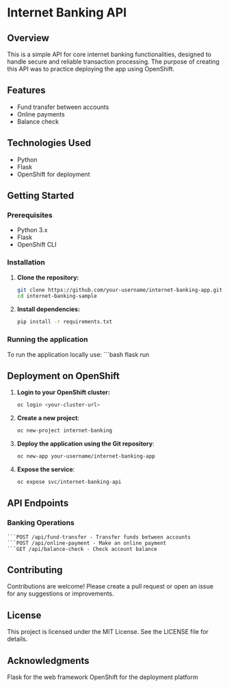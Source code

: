# Internet Banking API

## Overview
This is a simple API for core internet banking functionalities, designed to handle secure and reliable transaction processing. The purpose of creating this API was to practice deploying the app using OpenShift.

## Features

- Fund transfer between accounts
- Online payments
- Balance check

## Technologies Used
- Python
- Flask
- OpenShift for deployment


## Getting Started

### Prerequisites
- Python 3.x
- Flask
- OpenShift CLI

### Installation

1. **Clone the repository:**
   ```bash
   git clone https://github.com/your-username/internet-banking-app.git
   cd internet-banking-sample

2. **Install dependencies:**
   ```bash
   pip install -r requirements.txt
   

### Running the application

To run the application locally use:
    ```bash
   flask run

## Deployment on OpenShift

1. **Login to your OpenShift cluster:**
   ```bash
   oc login <your-cluster-url>

2. **Create a new project**:
   ```bash
   oc new-project internet-banking

3. **Deploy the application using the Git repository**:
   ```bash
   oc new-app your-username/internet-banking-app

4. **Expose the service**:
   ```bash
   oc expose svc/internet-banking-api


## API Endpoints

### Banking Operations
    ```POST /api/fund-transfer - Transfer funds between accounts
    ```POST /api/online-payment - Make an online payment
    ```GET /api/balance-check - Check account balance

## Contributing

Contributions are welcome! Please create a pull request or open an issue for any suggestions or improvements.

## License

This project is licensed under the MIT License. See the LICENSE file for details.

## Acknowledgments

Flask for the web framework
OpenShift for the deployment platform

